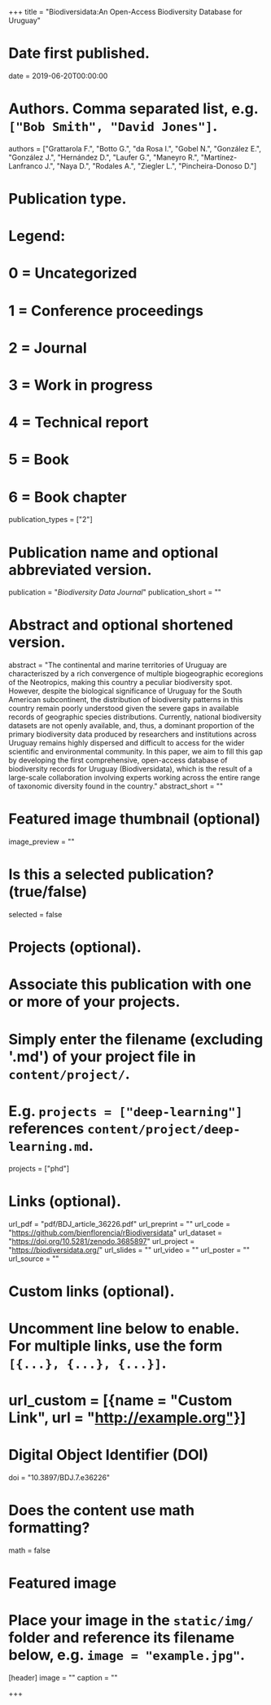 +++
title = "Biodiversidata:An Open-Access Biodiversity Database for Uruguay"

# Date first published.
date = 2019-06-20T00:00:00

# Authors. Comma separated list, e.g. `["Bob Smith", "David Jones"]`.
authors = ["Grattarola F.", "Botto G.", "da Rosa I.", "Gobel N.", "González E.", "González J.", "Hernández D.", "Laufer G.", "Maneyro R.", "Martínez-Lanfranco J.", "Naya D.", "Rodales A.", "Ziegler L.", "Pincheira-Donoso D."]

# Publication type.
# Legend:
# 0 = Uncategorized
# 1 = Conference proceedings
# 2 = Journal
# 3 = Work in progress
# 4 = Technical report
# 5 = Book
# 6 = Book chapter
publication_types = ["2"]

# Publication name and optional abbreviated version.
publication = "*Biodiversity Data Journal*"
publication_short = ""

# Abstract and optional shortened version.
abstract = "The continental and marine territories of Uruguay are characteriszed by a rich convergence of multiple biogeographic ecoregions of the Neotropics, making this country a peculiar biodiversity spot. However, despite the biological significance of Uruguay for the South American subcontinent, the distribution of biodiversity patterns in this country remain poorly understood given the severe gaps in available records of geographic species distributions. Currently, national biodiversity datasets are not openly available, and, thus, a dominant proportion of the primary biodiversity data produced by researchers and institutions across Uruguay remains highly dispersed and difficult to access for the wider scientific and environmental community. In this paper, we aim to fill this gap by developing the first comprehensive, open-access database of biodiversity records for Uruguay (Biodiversidata), which is the result of a large-scale collaboration involving experts working across the entire range of taxonomic diversity found in the country."
abstract_short = ""

# Featured image thumbnail (optional)
image_preview = ""

# Is this a selected publication? (true/false)
selected = false

# Projects (optional).
#   Associate this publication with one or more of your projects.
#   Simply enter the filename (excluding '.md') of your project file in `content/project/`.
#   E.g. `projects = ["deep-learning"]` references `content/project/deep-learning.md`.
projects = ["phd"]

# Links (optional).
url_pdf = "pdf/BDJ_article_36226.pdf"
url_preprint = ""
url_code = "https://github.com/bienflorencia/rBiodiversidata"
url_dataset = "https://doi.org/10.5281/zenodo.3685897"
url_project = "https://biodiversidata.org/"
url_slides = ""
url_video = ""
url_poster = ""
url_source = ""

# Custom links (optional).
#   Uncomment line below to enable. For multiple links, use the form `[{...}, {...}, {...}]`.
# url_custom = [{name = "Custom Link", url = "http://example.org"}]

# Digital Object Identifier (DOI)
doi = "10.3897/BDJ.7.e36226"

# Does the content use math formatting?
math = false

# Featured image
# Place your image in the `static/img/` folder and reference its filename below, e.g. `image = "example.jpg"`.
[header]
image = ""
caption = ""

+++
